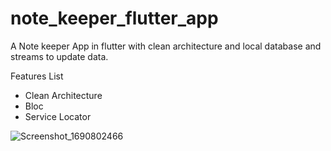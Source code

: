 # note_keeper_flutter_app

A Note keeper App in flutter with clean architecture and local database and streams to update data.

Features List
* Clean Architecture
* Bloc
* Service Locator

![Screenshot_1690802466](https://github.com/namankk/note_keeper_flutter_app/assets/42471501/5e113395-7d84-4d70-8b6d-54f70c52ede2)

